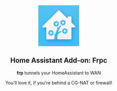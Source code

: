 <div align="center">
<img src="logo.png">

## Home Assistant Add-on: Frpc
**frp** tunnels your HomeAssistant to WAN

You'll love it, if you're behind a CG-NAT or firewall!
